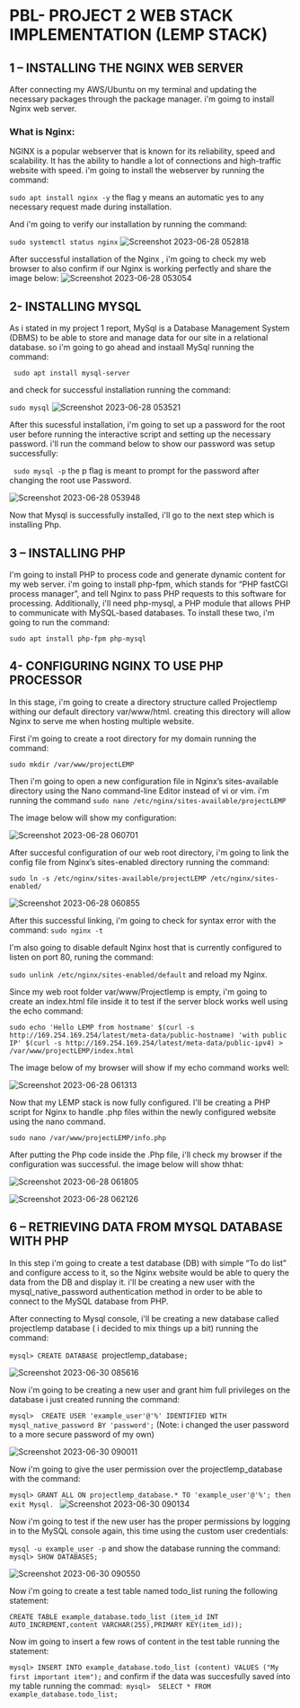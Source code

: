 # PBL- PROJECT 2 WEB STACK IMPLEMENTATION (LEMP STACK)

## 1 – INSTALLING THE NGINX WEB SERVER

After connecting my AWS/Ubuntu on my terminal and updating the necessary packages through the package manager. i'm goimg to install Nginx web server.

### What is Nginx:

NGINX is a popular webserver that is known for its reliability, speed and scalability. It has the ability to handle a lot of connections and high-traffic website with speed. i'm going to install the webserver by running the command: 

`sudo apt install nginx -y` the flag y means an automatic yes to any necessary request made during installation.

And i'm going to verify our installation by running the command: 

`sudo systemctl status nginx` 
![Screenshot 2023-06-28 052818](https://github.com/opeyemiogungbe/PBL-project2/assets/136735745/4ce7a53f-62f8-4005-9c60-0fa68d7d5dbe)

After successful installation of the Nginx , i'm going to check my web browser to also confirm if our Nginx is working perfectly and share the image below:
![Screenshot 2023-06-28 053054](https://github.com/opeyemiogungbe/PBL-project2/assets/136735745/e756bcb2-dc46-43c6-a1e6-91f38a2b12f5)


## 2- INSTALLING MYSQL

 As i stated in my project 1 report, MySql is a Database Management System (DBMS) to be able to store and manage data for our site in a relational database. so i'm going to go ahead and instaall MySql running the command: 

` sudo apt install mysql-server`

and check for successful  installation running the command: 

`sudo mysql` 
![Screenshot 2023-06-28 053521](https://github.com/opeyemiogungbe/PBL-project2/assets/136735745/557f6770-b622-4e43-9996-701b291f0ca2)


After this sucessful installation, i'm going to set up a password for the root user before running the interactive script and setting up the necessary password. i'll run the command below to show our password was setup successfully: 

` sudo mysql -p` the p flag is meant to prompt for the password after changing the root use Password.

![Screenshot 2023-06-28 053948](https://github.com/opeyemiogungbe/PBL-project2/assets/136735745/e7bd877d-c08e-435d-b0c4-8c59a395cd42)

Now that Mysql is successfully installed, i'll go to the next step which is installing Php.

 ## 3 – INSTALLING PHP

I'm going to install PHP to process code and generate dynamic content for my web server. i'm going to install php-fpm, which stands for “PHP fastCGI process manager”, and tell Nginx to pass PHP requests to this software for processing. Additionally, i'll need php-mysql, a PHP module that allows PHP to communicate with MySQL-based databases. To install these two, i'm going to run the command:

`sudo apt install php-fpm php-mysql`

## 4- CONFIGURING NGINX TO USE PHP PROCESSOR

In this stage, i'm going to create a directory structure called Projectlemp withing our default directory var/www/html. creating this directory will allow Nginx to serve me when hosting multiple website.

First i'm going to create a root directory for my domain running the command:

`sudo mkdir /var/www/projectLEMP`

Then i'm going to open a new configuration file in Nginx’s sites-available directory using the Nano command-line Editor instead of vi or vim. i'm running the command `sudo nano /etc/nginx/sites-available/projectLEMP`

The image below will show my configuration: 

![Screenshot 2023-06-28 060701](https://github.com/opeyemiogungbe/PBL-project2/assets/136735745/f90508c2-9e42-4e6c-b784-5540272e9c30)

After succesful configuration of our web root directory, i'm going to link the config file from Nginx’s sites-enabled directory running the command:

`sudo ln -s /etc/nginx/sites-available/projectLEMP /etc/nginx/sites-enabled/`

![Screenshot 2023-06-28 060855](https://github.com/opeyemiogungbe/PBL-project2/assets/136735745/3d9879ac-2468-4981-831d-3b66b709a48f) 


After this successful linking, i'm going to check for syntax error with the command: `sudo nginx -t`

I'm also going to disable default Nginx host that is currently configured to listen on port 80, runing the command: 

`sudo unlink /etc/nginx/sites-enabled/default` and reload my Nginx.

Since my web root folder var/www/Projectlemp is empty, i'm going to create an index.html file inside it to test if the server block works well using the echo command: 

`sudo echo 'Hello LEMP from hostname' $(curl -s http://169.254.169.254/latest/meta-data/public-hostname) 'with public IP' $(curl -s http://169.254.169.254/latest/meta-data/public-ipv4) > /var/www/projectLEMP/index.html`

The image below of my browser will show if my echo command works well:

![Screenshot 2023-06-28 061313](https://github.com/opeyemiogungbe/PBL-project2/assets/136735745/ffb23c58-0dd0-4126-817e-5221ae8e54bc)

Now that my LEMP stack is now fully configured. I'll be creating a PHP script for Nginx to handle .php files within the newly configured website using the nano command.

`sudo nano /var/www/projectLEMP/info.php` 

After putting the Php code inside the .Php file, i'll check my browser if the configuration was successful. the image below will show thhat:

![Screenshot 2023-06-28 061805](https://github.com/opeyemiogungbe/PBL-project2/assets/136735745/c73b394b-f29c-40aa-85a9-db91a408ae81)


![Screenshot 2023-06-28 062126](https://github.com/opeyemiogungbe/PBL-project2/assets/136735745/b021d130-f158-428a-9953-26506e933e92)


##  6 – RETRIEVING DATA FROM MYSQL DATABASE WITH PHP
In this step i'm going to create a test database (DB) with simple “To do list” and configure access to it, so the Nginx website would be able to query the data from the DB and display it. i'll be creating a new user with the mysql_native_password authentication method in order to be able to connect to the MySQL database from PHP.

After connecting to Mysql console, i'll be creating a new database called projectlemp database ( i decided to mix things up a bit) running the command: 

`mysql> CREATE DATABASE `projectlemp_database`;` 

![Screenshot 2023-06-30 085616](https://github.com/opeyemiogungbe/PBL-project2/assets/136735745/0078a60f-bbf8-40f6-aa59-78e569190ebb)


Now i'm going to be creating a new user and grant him full privileges on the database i just created running the command: 

`mysql>  CREATE USER 'example_user'@'%' IDENTIFIED WITH mysql_native_password BY 'password';` (Note: i changed the user password to a more secure password of my own) 

![Screenshot 2023-06-30 090011](https://github.com/opeyemiogungbe/PBL-project2/assets/136735745/2eeb1beb-4bd3-4414-a84a-ed4cbb5cf5ca)

Now i'm going to give the user permission over the projectlemp_database with the command:

`mysql> GRANT ALL ON projectlemp_database.* TO 'example_user'@'%'; then exit Mysql.
`
![Screenshot 2023-06-30 090134](https://github.com/opeyemiogungbe/PBL-project2/assets/136735745/03149de5-49ac-4628-842d-b743bf4974ad)

Now i'm going to test if the new user has the proper permissions by logging in to the MySQL console again, this time using the custom user credentials:

`mysql -u example_user -p` and show the database running the command: `mysql> SHOW DATABASES;`

![Screenshot 2023-06-30 090550](https://github.com/opeyemiogungbe/PBL-project2/assets/136735745/e188f905-9428-4eb9-83e5-a4339ff1c017)

Now i'm going to create a test table named todo_list runing the following statement: 

`CREATE TABLE example_database.todo_list (item_id INT AUTO_INCREMENT,content VARCHAR(255),PRIMARY KEY(item_id));`

Now im going to insert a few rows of content in the test table running the statement:

`mysql> INSERT INTO example_database.todo_list (content) VALUES ("My first important item");` and confirm if the data was succesfully saved into my table running the commad:` mysql>  SELECT * FROM example_database.todo_list;` 

